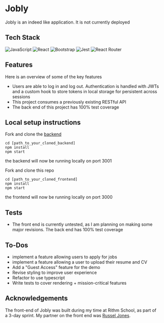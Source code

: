 # Jobly
Jobly is an indeed like application. It is not currently deployed

## Tech Stack
![JavaScript](https://img.shields.io/badge/javascript-%23323330.svg?style=for-the-badge&logo=javascript&logoColor=%23F7DF1E)
![React](https://img.shields.io/badge/react-%2320232a.svg?style=for-the-badge&logo=react&logoColor=%2361DAFB)
![Bootstrap](https://img.shields.io/badge/bootstrap-%238511FA.svg?style=for-the-badge&logo=bootstrap&logoColor=white)
![Jest](https://img.shields.io/badge/-jest-%23C21325?style=for-the-badge&logo=jest&logoColor=white)
![React Router](https://img.shields.io/badge/React_Router-CA4245?style=for-the-badge&logo=react-router&logoColor=white)

## Features
Here is an overview of some of the key features

- Users are able to log in and log out. Authentication is handled with JWTs and a custom hook to store tokens in local storage for persistent across sessions
- This project consumes a previously existing RESTful API
- The back end of this project has 100% test coverage

## Local setup instructions
Fork and clone the [backend](https://github.com/camrandev/jobly-backend)
```
cd [path_to_your_cloned_backend]
npm install
npm start
```
the backend will now be running locally on port 3001

Fork and clone this repo

```
cd [path_to_your_cloned_frontend]
npm install
npm start
```
the frontend will now be running locally on port 3000


## Tests
- The front end is currently untested, as I am planning on making some major revisions. The back end has 100% test coverage

## To-Dos
- implement a feature allowing users to apply for jobs
- implement a feature allowing a user to upload their resume and CV
- Add a "Guest Access" feature for the demo
- Revise styling to improve user experience
- Refactor to use typescript
- Write tests to cover rendering + mission-critical features

## Acknowledgements
The front-end of Jobly was built during my time at Rithm School, as part of a 3-day sprint. My partner on the front end was [Russel Jones](https://github.com/dar-mok).


